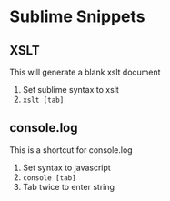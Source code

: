 Sublime Snippets
================

XSLT
----
This will generate a blank xslt document

1. Set sublime syntax to xslt
2. ``` xslt [tab] ```

console.log
----
This is a shortcut for console.log

1. Set syntax to javascript
2. ``` console [tab] ```
3. Tab twice to enter string